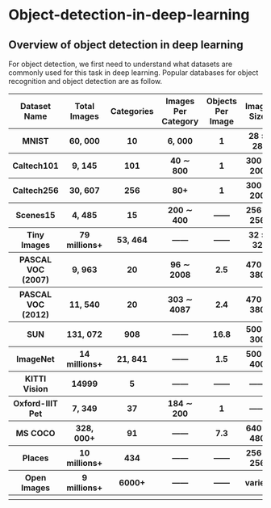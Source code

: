# Object-detection-in-deep-learning
## Overview of object detection in deep learning
For object detection, we first need to understand what datasets are commonly used for this task in deep learning.
Popular databases for object recognition and object detection are as follow.
<table>
        <tr>
            <th>Dataset Name</th>
            <th>Total Images </th>
            <th>Categories</th>
            <th>Images Per Category</th>
            <th>Objects Per Image</th>
            <th>Image Size</th>
            <th>Started Year</th>
        </tr>
        <tr>
            <th>MNIST</th>
            <th>60, 000 </th>
            <th>10 </th>
            <th>6, 000 </th>
            <th>1 </th>
            <th>28 × 28</th>
            <th>1998 </th>
        </tr>
        <tr>
            <th>Caltech101</th>
            <th>9, 145</th>
            <th>101 </th>
            <th>40 ∼ 800</th>
            <th>1 </th>
            <th>300 × 200</th>
            <th>2004</th>
        </tr>
        <tr>
            <th>Caltech256</th>
            <th>30, 607</th>
            <th>256 </th>
            <th>80+</th>
            <th>1 </th>
            <th>300 × 200</th>
            <th>2007</th>
        </tr>
        <tr>
            <th>Scenes15</th>
            <th>4, 485 </th>
            <th>15 </th>
            <th>200 ∼ 400</th>
            <th>——</th>
            <th>256 × 256</th>
            <th>2006</th>
        </tr>
        <tr>
            <th>Tiny Images</th>
            <th>79 millions+</th>
            <th>53, 464</th>
            <th>——</th>
            <th>——</th>
            <th>32 × 32</th>
            <th>2006</th>
        </tr>
        <tr>
            <th>PASCAL VOC (2007)</th>
            <th>9, 963</th>
            <th>20 </th>
            <th>96 ∼ 2008</th>
            <th>2.5 </th>
            <th>470 × 380</th>
            <th>2005</th>
        </tr>
        <tr>
            <th>PASCAL VOC (2012)</th>
            <th>11, 540</th>
            <th>20 </th>
            <th>303 ∼ 4087</th>
            <th>2.4</th>
            <th>470 × 380</th>
            <th>2005</th>
        </tr>
        <tr>
            <th>SUN</th>
            <th>131, 072</th>
            <th>908 </th>
            <th>——</th>
            <th>16.8</th>
            <th>500 × 300</th>
            <th>2010</th>
        </tr>
        <tr>
            <th>ImageNet</th>
            <th>14 millions+</th>
            <th>21, 841</th>
            <th>——</th>
            <th>1.5 </th>
            <th>500 × 400</th>
            <th>2009</th>
        </tr>
        <tr>
            <th>KITTI Vision</th>
            <th>14999</th>
            <th>5</th>
            <th>——</th>
            <th>——</th>
            <th>——</th>
            <th>2012</th>
        </tr>
        <tr>
            <th>Oxford-IIIT Pet</th>
            <th>7, 349</th>
            <th>37</th>
            <th>184 ∼ 200</th>
            <th>1 </th>
            <th>——</th>
            <th>2012</th>
        </tr>
        <tr>
            <th>MS COCO</th>
            <th>328, 000+</th>
            <th>91</th>
            <th>——</th>
            <th>7.3</th>
            <th>640 × 480</th>
            <th>2014</th>
        </tr>
        <tr>
            <th>Places</th>
            <th>10 millions+</th>
            <th>434</th>
            <th>——</th>
            <th>——</th>
            <th>256 × 256</th>
            <th>2014</th>
        </tr>
        <tr>
            <th>Open Images </th>
            <th>9 millions+</th>
            <th>6000+</th>
            <th>——</th>
            <th>——</th>
            <th>varied</th>
            <th>2017</th>
        </tr>
        <tr>
            <th></th>
            <th></th>
            <th></th>
            <th></th>
            <th></th>
            <th></th>
            <th></th>
        </tr>
</table>
